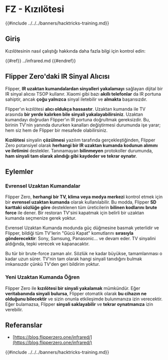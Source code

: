 # FZ - Kızılötesi

{{#include ../../../banners/hacktricks-training.md}}

## Giriş <a href="#ir-signal-receiver-in-flipper-zero" id="ir-signal-receiver-in-flipper-zero"></a>

Kızılötesinin nasıl çalıştığı hakkında daha fazla bilgi için kontrol edin:

{{#ref}}
../infrared.md
{{#endref}}

## Flipper Zero'daki IR Sinyal Alıcısı <a href="#ir-signal-receiver-in-flipper-zero" id="ir-signal-receiver-in-flipper-zero"></a>

Flipper, **IR uzaktan kumandalardan sinyalleri yakalamayı** sağlayan dijital bir IR sinyal alıcısı TSOP kullanır. Xiaomi gibi bazı **akıllı telefonlar** da IR portuna sahiptir, ancak **çoğu yalnızca** sinyal iletebilir ve **almakta** başarısızdır.

Flipper'ın kızılötesi **alıcı oldukça hassastır**. Uzaktan kumanda ile TV arasında **bir yerde kalırken bile sinyali yakalayabilirsiniz**. Uzaktan kumandayı doğrudan Flipper'ın IR portuna doğrultmak gereksizdir. Bu, birinin TV'nin yanında dururken kanalları değiştirmesi durumunda işe yarar; hem siz hem de Flipper bir mesafede olabilirsiniz.

**Kızılötesi** sinyalin **çözülmesi** yazılım tarafında gerçekleştiğinden, Flipper Zero potansiyel olarak **herhangi bir IR uzaktan kumanda kodunun alımını ve iletimini** destekler. Tanınamayan **bilinmeyen** protokoller durumunda, **ham sinyali tam olarak alındığı gibi kaydeder ve tekrar oynatır**.

## Eylemler

### Evrensel Uzaktan Kumandalar

Flipper Zero, **herhangi bir TV, klima veya medya merkezi** kontrol etmek için bir **evrensel uzaktan kumanda** olarak kullanılabilir. Bu modda, Flipper **SD karttaki sözlüğe göre** desteklenen tüm üreticilerin **bilinen kodlarını** **brute force** ile dener. Bir restoran TV'sini kapatmak için belirli bir uzaktan kumanda seçmenize gerek yoktur.

Evrensel Uzaktan Kumanda modunda güç düğmesine basmak yeterlidir ve Flipper, bildiği tüm TV'lerin "Gücü Kapat" komutlarını **sırasıyla gönderecektir**: Sony, Samsung, Panasonic... ve devam eder. TV sinyalini aldığında, tepki verecek ve kapanacaktır.

Bu tür bir brute-force zaman alır. Sözlük ne kadar büyükse, tamamlanması o kadar uzun sürer. TV'nin tam olarak hangi sinyali tanıdığını bulmak imkansızdır çünkü TV'den geri bildirim yoktur.

### Yeni Uzaktan Kumanda Öğren

Flipper Zero ile **kızılötesi bir sinyali yakalamak** mümkündür. Eğer **veritabanında sinyali bulursa**, Flipper otomatik olarak **bu cihazın ne olduğunu bilecektir** ve sizin onunla etkileşimde bulunmanıza izin verecektir.\
Eğer bulamazsa, Flipper **sinyali saklayabilir** ve **tekrar oynatmanıza** izin verebilir.

## Referanslar

- [https://blog.flipperzero.one/infrared/](https://blog.flipperzero.one/infrared/)

{{#include ../../../banners/hacktricks-training.md}}

